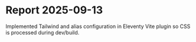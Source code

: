 # Report 2025-09-13

Implemented Tailwind and alias configuration in Eleventy Vite plugin so CSS is processed during
dev/build.
